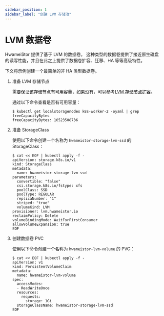 ```yaml
---
sidebar_position: 1
sidebar_label: "创建 LVM 存储池"
---
```


# LVM 数据卷

HwameiStor 提供了基于 LVM 的数据卷。
这种类型的数据卷提供了接近原生磁盘的读写性能，并且在此之上提供了数据卷扩容、迁移、HA 等等高级特性。

下文将示例创建一个最简单的非 HA 类型数据卷。

1. 准备 LVM 存储节点

   需要保证该存储节点有可用容量，如果没有，可以参考[LVM 存储节点扩容](../nodes_and_disks/lvm_nodes.md)。

   通过以下命令查看是否有可用容量：

   ```shell
   $ kubectl get localstoragenodes k8s-worker-2 -oyaml | grep freeCapacityBytes
   freeCapacityBytes: 10523508736
   ```

2. 准备 StorageClass

   使用以下命令创建一个名称为 `hwameistor-storage-lvm-ssd` 的 StorageClass：

   ```console
   $ cat << EOF | kubectl apply -f - 
   apiVersion: storage.k8s.io/v1
   kind: StorageClass
   metadata:  
     name: hwameistor-storage-lvm-ssd 
   parameters:
     convertible: "false"
     csi.storage.k8s.io/fstype: xfs
     poolClass: SSD
     poolType: REGULAR
     replicaNumber: "1"
     striped: "true"
     volumeKind: LVM
   provisioner: lvm.hwameistor.io
   reclaimPolicy: Delete
   volumeBindingMode: WaitForFirstConsumer
   allowVolumeExpansion: true
   EOF 
   ```

3. 创建数据卷 PVC

   使用以下命令创建一个名称为 `hwameistor-lvm-volume` 的 PVC：

   ```console
   $ cat << EOF | kubectl apply -f -
   apiVersion: v1
   kind: PersistentVolumeClaim
   metadata:
     name: hwameistor-lvm-volume
   spec:
     accessModes:
     - ReadWriteOnce
     resources:
       requests:
         storage: 1Gi
     storageClassName: hwameistor-storage-lvm-ssd
   EOF
   ```
